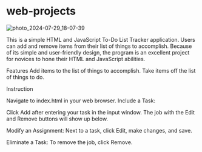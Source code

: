 # web-projects
![photo_2024-07-29_18-07-39](https://github.com/user-attachments/assets/dbe3e7d6-2991-419b-9ef6-0de013beb47a)


This is a simple HTML and JavaScript To-Do List Tracker application. Users can add and remove items from their list of things to accomplish. Because of its simple and user-friendly design, the program is an excellent project for novices to hone their HTML and JavaScript abilities.

Features
Add items to the list of things to accomplish.
Take items off the list of things to do.

Instruction 

Navigate to index.html in your web browser.
Include a Task:


Click Add after entering your task in the input window.
The job with the Edit and Remove buttons will show up below.

Modify an Assignment:
Next to a task, click Edit, make changes, and save.

Eliminate a Task:
To remove the job, click Remove.



